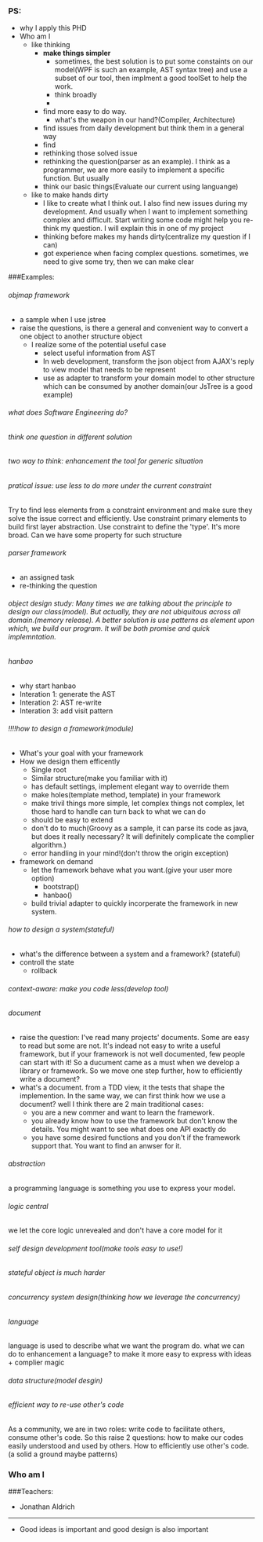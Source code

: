 ### PS:
- why I apply this PHD
- Who am I
  - like thinking
    - **make things simpler** 
      - sometimes, the best solution is to put some constaints on our model(WPF is such an example, AST syntax tree) and use a subset of our tool, then implment a good toolSet to help the work.
      - think broadly
      - 
    - find more easy to do way.
      - what's the weapon in our hand?(Compiler, Architecture)
    - find issues from daily development but think them in a general way
    - find 
    - rethinking those solved issue
    - rethinking the question(parser as an example). I think as a programmer, we are more easily to implement a specific function. But usually
    - think our basic things(Evaluate our current using languange)
  - like to make hands dirty
    - I like to create what I think out. I also find new issues during my development. And usually when I want to implement something complex and difficult. Start writing some code might help you re-think my question. I will explain this in one of my project
    - thinking before makes my hands dirty(centralize my question if I can)
    - got experience when facing complex questions. sometimes, we need to give some try, then we can make clear 

###Examples:
###### objmap framework
- a sample when I use jstree
- raise the questions, is there a general and convenient way to convert a one object to another structure object
  - I realize some of the potential useful case
    - select useful information from AST
    - In web development, transform the json object from AJAX's reply to view model that needs to be represent
    - use as adapter to transform  your domain model to other structure which can be consumed by another domain(our JsTree is a good example)

###### what does Software Engineering do?

###### think one question in different solution

###### two way to think: enhancement the tool for generic situation

###### pratical issue: use less to do more under the current constraint
Try to find less elements from a constraint environment and make sure they solve the issue correct and efficiently. Use constraint primary elements to build first layer abstraction. Use constraint to define the 'type'. It's more broad. Can we have some property for such structure

###### parser framework
- an assigned task
- re-thinking the question

###### object design study: Many times we are talking about the principle to design our class(model). But actually, they are not ubiquitous across all domain.(memory release). A better solution is use patterns as element upon which, we build our program. It will be both promise and quick implemntation.

###### hanbao
- why start hanbao
- Interation 1: generate the AST
- Interation 2: AST re-write
- Interation 3: add visit pattern

###### !!!!how to design a framework(module)
- What's your goal with your framework
- How we design them efficently
  - Single root
  - Similar structure(make you familiar with it)
  - has default settings, implement elegant way to override them
  - make holes(template method, template) in your framework
  - make trivil things more simple, let complex things not complex, let those hard to handle can turn back to what we can do
  - should be easy to extend
  - don't do to much(Groovy as a sample, it can parse its code as java, but does it really necessary? It will definitely complicate the complier algorithm.)
  - error handling in your mind!(don't throw the origin exception)
- framework on demand
  - let the framework behave what you want.(give your user more option)
    - bootstrap()
    - hanbao()
  - build trivial adapter to quickly incorperate the framework in new system.

###### how to design a system(stateful)
- what's the difference between a system and a framework? (stateful)
- controll the state
  - rollback

###### context-aware: make you code less(develop tool)

###### document
- raise the question: I've read many projects' documents. Some are easy to read but some are not. It's indead not easy to write a useful framework, but if your framework is not well documented, few people can start with it! So a ducument came as a must when we develop a library or framework. So we move one step further, how to efficiently write a document? 
- what's a document. from a TDD view, it the tests that shape the implemention. In the same way, we can first think how we use a document? well I think there are 2 main traditional cases: 
  - you are a new commer and want to learn the framework.
  - you already know how to use the framework but don't know the details. You might want to see what does one API exactly do
  - you have some desired functions and you don't if the framework support that. You want to find an anwser for it.

###### abstraction
a programming language is something you use to express your model.



###### logic central
we let the core logic unrevealed and don't have a core model for it


###### self design development tool(make tools easy to use!) 


###### stateful object is much harder 


###### concurrency system design(thinking how we leverage the concurrency)

###### language
language is used to describe what we want the program do.
what we can do to enhancement a language? to make it more easy to express with ideas + complier magic


###### data structure(model desgin)

###### efficient way to re-use other's code
As a community, we are in two roles: write code to facilitate others, consume other's code. So this raise 2 questions: how to make our codes easily understood and used by others. How to efficiently use other's code. (a solid a ground maybe patterns)
### Who am I

###Teachers:
- Jonathan Aldrich




--------------------------------------
- Good ideas is important and good design is also important
